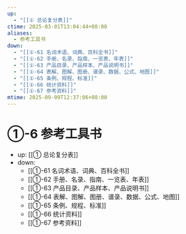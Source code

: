 ```yaml
---
up:
  - "[[① 总论复分表]]"
ctime: 2025-03-01T13:04:44+08:00
aliases:
  - 参考工具书
down:
  - "[[①-61 名词术语、词典、百科全书]]"
  - "[[①-62 手册、名录、指南、一览表、年表]]"
  - "[[①-63 产品目录、产品样本、产品说明书]]"
  - "[[①-64 表解、图解、图册、谱录、数据、公式、地图]]"
  - "[[①-65 条例、规程、标准]]"
  - "[[①-66 统计资料]]"
  - "[[①-67 参考资料]]"
mtime: 2025-09-09T12:37:06+08:00
---
```


# ①-6 参考工具书

- up: [[① 总论复分表]]
- down:	
	- [[①-61 名词术语、词典、百科全书]]
	- [[①-62 手册、名录、指南、一览表、年表]]
	- [[①-63 产品目录、产品样本、产品说明书]]
	- [[①-64 表解、图解、图册、谱录、数据、公式、地图]]
	- [[①-65 条例、规程、标准]]
	- [[①-66 统计资料]]
	- [[①-67 参考资料]]
	
